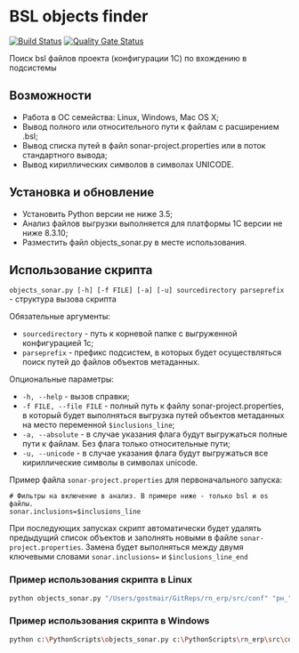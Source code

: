 # BSL objects finder

[![Build Status](https://travis-ci.org/brobots-team/bsl-objects-to-analyze-sonar.svg?branch=master)](https://travis-ci.org/brobots-team/bsl-objects-to-analyze-sonar) [![Quality Gate Status](https://sonarcloud.io/api/project_badges/measure?project=bsl-objects-to-analyze-sonar&metric=alert_status)](https://sonarcloud.io/dashboard?id=bsl-objects-to-analyze-sonar)

Поиск bsl файлов проекта (конфигурации 1С) по вхождению в подсистемы

## Возможности

* Работа в ОС семейства: Linux, Windows, Mac OS X;
* Вывод полного или относительного пути к файлам с расширением .bsl;
* Вывод списка путей в файл sonar-project.properties или в поток стандартного вывода;
* Вывод кириллических символов в символах UNICODE.

## Установка и обновление

* Установить Python версии не ниже 3.5;
* Анализ файлов выгрузки выполняется для платформы 1С версии не ниже 8.3.10;
* Разместить файл objects_sonar.py в месте использования.

## Использование скрипта

`objects_sonar.py [-h] [-f FILE] [-a] [-u] sourcedirectory parseprefix` - структура вызова скрипта

Обязательные аргументы:
* `sourcedirectory` - путь к корневой папке с выгруженной конфигурацией 1с;
* `parseprefix` -  префикс подсистем, в которых будет осуществляться поиск путей до файлов объектов метаданных.
  
Опциональные параметры:
* `-h, --help` - вызов справки;
* `-f FILE, --file FILE` - полный путь к файлу sonar-project.properties, в который будет выполняться выгрузка путей объектов метаданных на место переменной `$inclusions_line`;
* `-a, --absolute` - в случае указания флага будут выгружаться полные пути к файлам. Без флага только относительные пути;
* `-u, --unicode` - в случае указания флага будут выгружаться все кириллические символы в символах unicode.

Пример файла `sonar-project.properties` для первоначального запуска:

```properties
# Фильтры на включение в анализ. В примере ниже - только bsl и os файлы.
sonar.inclusions=$inclusions_line
```
При последующих запусках скрипт автоматически будет удалять предыдущий список  объектов и заполнять новыми в файле `sonar-project.properties`. Замена будет выполняться между двумя ключевыми словами `sonar.inclusions=` и `$inclusions_line_end`

### Пример использования скрипта в Linux

```sh
python objects_sonar.py "/Users/gostmair/GitReps/rn_erp/src/conf" "рн_" -u -f "/Users/gostmair/GitReps/rn_erp/sonar-project.properties"
```

### Пример использования скрипта в Windows

```sh
python c:\PythonScripts\objects_sonar.py c:\PythonScripts\rn_erp\src\conf\ рн_ -u -f d:\rn_erp\sonar-project.properties
```